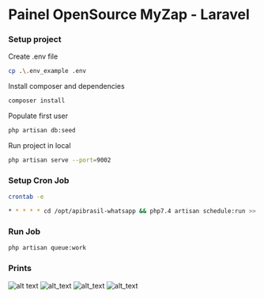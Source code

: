 # Painel OpenSource MyZap - Laravel 

### Setup project
Create .env file
```bash
cp .\.env_example .env
```
Install composer and dependencies
```bash
composer install
```
Populate first user
```bash
php artisan db:seed
```

Run project in local
```bash
php artisan serve --port=9002
```

### Setup Cron Job
```bash
crontab -e
```

```bash
* * * * * cd /opt/apibrasil-whatsapp && php7.4 artisan schedule:run >> /dev/null 2>&1
```

### Run Job
```bash
php artisan queue:work
```

### Prints
![alt text](https://i.imgur.com/FgP8CRZ.png "Home")
![alt_text](https://i.imgur.com/zGzWKjg.png "Painel")
![alt_text](https://i.imgur.com/1KYVNUD.png "Criar sessões")
![alt_text](https://i.imgur.com/iBq8atI.png "Gestão de sessões")


